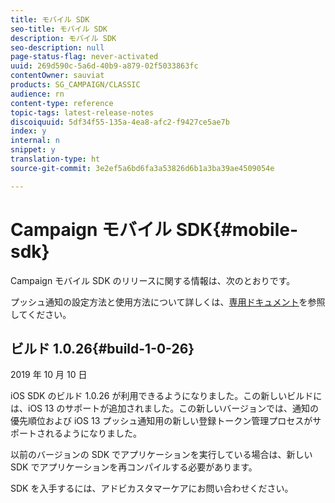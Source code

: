 ```yaml
---
title: モバイル SDK
seo-title: モバイル SDK
description: モバイル SDK
seo-description: null
page-status-flag: never-activated
uuid: 269d590c-5a6d-40b9-a879-02f5033863fc
contentOwner: sauviat
products: SG_CAMPAIGN/CLASSIC
audience: rn
content-type: reference
topic-tags: latest-release-notes
discoiquuid: 5df34f55-135a-4ea8-afc2-f9427ce5ae7b
index: y
internal: n
snippet: y
translation-type: ht
source-git-commit: 3e2ef5a6bd6fa3a53826d6b1a3ba39ae4509054e

---
```



# Campaign モバイル SDK{#mobile-sdk}

Campaign モバイル SDK のリリースに関する情報は、次のとおりです。



プッシュ通知の設定方法と使用方法について詳しくは、[専用ドキュメント](../../delivery/using/about-mobile-app-channel.md)を参照してください。

## ビルド 1.0.26{#build-1-0-26}

2019 年 10 月 10 日

iOS SDK のビルド 1.0.26 が利用できるようになりました。この新しいビルドには、iOS 13 のサポートが追加されました。この新しいバージョンでは、通知の優先順位および iOS 13 プッシュ通知用の新しい登録トークン管理プロセスがサポートされるようになりました。

以前のバージョンの SDK でアプリケーションを実行している場合は、新しい SDK でアプリケーションを再コンパイルする必要があります。

SDK を入手するには、アドビカスタマーケアにお問い合わせください。